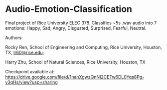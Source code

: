 # Audio-Emotion-Classification
Final project of Rice University ELEC 378. Classifies ~5s .wav audio into 7 emotions: Happy, Sad, Angry, Disgusted, Surprised, Fearful, Neutral.


Authors:


Rocky Ren, School of Engineering and Computing, Rice University, Houston, TX, lr60@rice.edu;


Harry Zhu, School of Natural Sciences, Rice University, Houston, TX


Checkpoint available at: https://drive.google.com/file/d/1nahXgwzQnNI2CETw6DL0Yqs8Pg-v3qHs/view?usp=sharing

